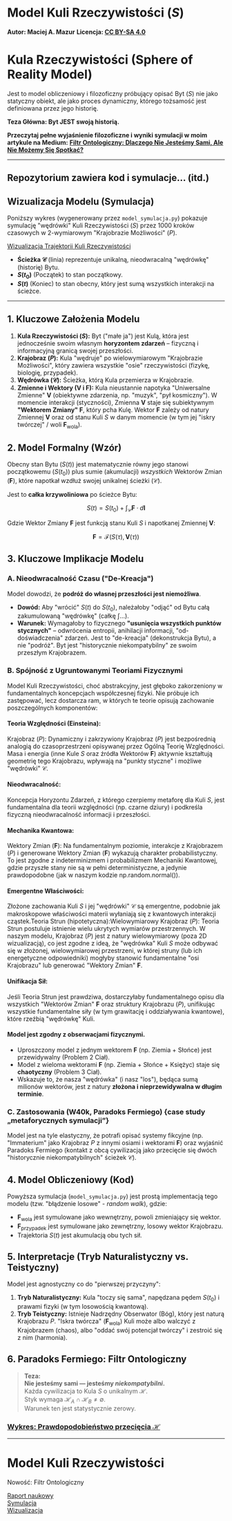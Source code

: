 # Model Kuli Rzeczywistości ($S$)
**Autor: Maciej A. Mazur**
**Licencja: [CC BY-SA 4.0](LICENSE)**
# Kula Rzeczywistości (Sphere of Reality Model)

Jest to model obliczeniowy i filozoficzny próbujący opisać Byt ($S$) nie jako statyczny obiekt, ale jako proces dynamiczny, którego tożsamość jest definiowana przez jego historię.

**Teza Główna: Byt JEST swoją historią.**

**Przeczytaj pełne wyjaśnienie filozoficzne i wyniki symulacji w moim artykule na Medium:**
**[Filtr Ontologiczny: Dlaczego Nie Jesteśmy Sami, Ale Nie Możemy Się Spotkać?](https://link-do-twojego-artykulu-na-medium.com)**

---

Repozytorium zawiera kod i symulacje... (itd.)
---

## Wizualizacja Modelu (Symulacja)

Poniższy wykres (wygenerowany przez `model_symulacja.py`) pokazuje symulację "wędrówki" Kuli Rzeczywistości ($S$) przez 1000 kroków czasowych w 2-wymiarowym "Krajobrazie Możliwości" ($P$).

[Wizualizacja Trajektorii Kuli Rzeczywistości](kula_trajektoria.png)

* **Ścieżka $\mathcal{C}$** (linia) reprezentuje unikalną, nieodwracalną "wędrówkę" (historię) Bytu.
* **$S(t_0)$** (Początek) to stan początkowy.
* **$S(t)$** (Koniec) to stan obecny, który jest sumą wszystkich interakcji na ścieżce.

---

## 1. Kluczowe Założenia Modelu

1.  **Kula Rzeczywistości ($S$):** Byt ("małe ja") jest Kulą, która jest jednocześnie swoim własnym **horyzontem zdarzeń** – fizyczną i informacyjną granicą swojej przeszłości.
2.  **Krajobraz ($P$):** Kula "wędruje" po wielowymiarowym "Krajobrazie Możliwości", który zawiera wszystkie "osie" rzeczywistości (fizykę, biologię, przypadek).
3.  **Wędrówka ($\mathcal{C}$):** Ścieżka, którą Kula przemierza w Krajobrazie.
4.  **Zmienne i Wektory ($\mathbf{V}$ i $\mathbf{F}$):** Kula nieustannie napotyka "Uniwersalne Zmienne" $\mathbf{V}$ (obiektywne zdarzenia, np. "muzyk", "pył kosmiczny"). W momencie interakcji (styczności), Zmienna $\mathbf{V}$ staje się subiektywnym **"Wektorem Zmiany" $\mathbf{F}$**, który pcha Kulę. Wektor $\mathbf{F}$ zależy od natury Zmiennej $\mathbf{V}$ oraz od stanu Kuli $S$ w danym momencie (w tym jej "iskry twórczej" / woli $\mathbf{F}_{\text{wola}}$).

## 2. Model Formalny (Wzór)

Obecny stan Bytu ($S(t)$) jest matematycznie równy jego stanowi początkowemu ($S(t_0)$) plus sumie (akumulacji) *wszystkich* Wektorów Zmian ($\mathbf{F}$), które napotkał wzdłuż swojej unikalnej ścieżki ($\mathcal{C}$).

Jest to **całka krzywoliniowa** po ścieżce Bytu:

$$S(t) = S(t_0) + \int_{\mathcal{C}} \mathbf{F} \cdot d\mathbf{l}$$

Gdzie Wektor Zmiany $\mathbf{F}$ jest funkcją stanu Kuli $S$ i napotkanej Zmiennej $\mathbf{V}$:

$$\mathbf{F} = \mathcal{F}(S(\tau), \mathbf{V}(\tau))$$

## 3. Kluczowe Implikacje Modelu

### A. Nieodwracalność Czasu ("De-Kreacja")
Model dowodzi, że **podróż do własnej przeszłości jest niemożliwa**.
* **Dowód:** Aby "wrócić" $S(t)$ do $S(t_0)$, należałoby "odjąć" od Bytu całą zakumulowaną "wędrówkę" (całkę $\int \dots$).
* **Warunek:** Wymagałoby to fizycznego **"usunięcia wszystkich punktów stycznych"** – odwrócenia entropii, anihilacji informacji, "od-doświadczenia" zdarzeń. Jest to "de-kreacja" (dekonstrukcja Bytu), a nie "podróż". Byt jest "historycznie niekompatybilny" ze swoim przeszłym Krajobrazem.

### B. Spójność z Ugruntowanymi Teoriami Fizycznymi
Model Kuli Rzeczywistości, choć abstrakcyjny, jest głęboko zakorzeniony w fundamentalnych koncepcjach współczesnej fizyki. Nie próbuje ich zastępować, lecz dostarcza ram, w których te teorie opisują zachowanie poszczególnych komponentów:
#### Teoria Względności (Einsteina):
Krajobraz ($P$): Dynamiczny i zakrzywiony Krajobraz ($P$) jest bezpośrednią analogią do czasoprzestrzeni opisywanej przez Ogólną Teorię Względności.
Masa i energia (inne Kule $S$ oraz źródła Wektorów $\mathbf{F}$) aktywnie kształtują geometrię tego Krajobrazu, wpływają na "punkty styczne" i możliwe "wędrówki" $\mathcal{C}$.
#### Nieodwracalność: 
Koncepcja Horyzontu Zdarzeń, z którego czerpiemy metaforę dla Kuli $S$, jest fundamentalna dla teorii względności (np. czarne dziury) i podkreśla fizyczną nieodwracalność informacji i przeszłości.
#### Mechanika Kwantowa:
Wektory Zmian ($\mathbf{F}$): Na fundamentalnym poziomie, interakcje z Krajobrazem ($P$) i generowane Wektory Zmian ($\mathbf{F}$) wykazują charakter probabilistyczny. To jest zgodne z indeterminizmem i probabilizmem Mechaniki Kwantowej, gdzie przyszłe stany nie są w pełni deterministyczne, a jedynie prawdopodobne (jak w naszym kodzie np.random.normal()).
#### Emergentne Właściwości: 
Złożone zachowania Kuli $S$ i jej "wędrówki" $\mathcal{C}$ są emergentne, podobnie jak makroskopowe właściwości materii wyłaniają się z kwantowych interakcji cząstek.Teoria Strun (hipotetyczna):Wielowymiarowy Krajobraz ($P$): Teoria Strun postuluje istnienie wielu ukrytych wymiarów przestrzennych. W naszym modelu, Krajobraz ($P$) jest z natury wielowymiarowy (poza 2D wizualizacją), co jest zgodne z ideą, że "wędrówka" Kuli $S$ może odbywać się w złożonej, wielowymiarowej przestrzeni, w której struny (lub ich energetyczne odpowiedniki) mogłyby stanowić fundamentalne "osi Krajobrazu" lub generować "Wektory Zmian" $\mathbf{F}$.
#### Unifikacja Sił: 
Jeśli Teoria Strun jest prawdziwa, dostarczyłaby fundamentalnego opisu dla wszystkich "Wektorów Zmian" $\mathbf{F}$ oraz struktury Krajobrazu ($P$), unifikując wszystkie fundamentalne siły (w tym grawitację i oddziaływania kwantowe), które rzeźbią "wędrówkę" Kuli.
#### Model jest zgodny z obserwacjami fizycznymi.
* Uproszczony model z jednym wektorem $\mathbf{F}$ (np. Ziemia + Słońce) jest przewidywalny (Problem 2 Ciał).
* Model z wieloma wektorami $\mathbf{F}$ (np. Ziemia + Słońce + Księżyc) staje się **chaotyczny** (Problem 3 Ciał).
* Wskazuje to, że nasza "wędrówka" (i nasz "los"), będąca sumą milionów wektorów, jest z natury **złożona i nieprzewidywalna w długim terminie**.

### C. Zastosowania (W40k, Paradoks Fermiego) {case study „metaforycznych symulacji”}
Model jest na tyle elastyczny, że potrafi opisać systemy fikcyjne (np. "Immaterium" jako Krajobraz $P$ z innymi osiami i wektorami $\mathbf{F}$) oraz wyjaśnić Paradoks Fermiego (kontakt z obcą cywilizacją jako przecięcie się dwóch "historycznie niekompatybilnych" ścieżek $\mathcal{C}$).

## 4. Model Obliczeniowy (Kod)

Powyższa symulacja (`model_symulacja.py`) jest prostą implementacją tego modelu (tzw. "błądzenie losowe" - *random walk*), gdzie:
* $\mathbf{F}_{\text{wola}}$ jest symulowane jako wewnętrzny, powoli zmieniający się wektor.
* $\mathbf{F}_{\text{przypadek}}$ jest symulowane jako zewnętrzny, losowy wektor Krajobrazu.
* Trajektoria $S(t)$ jest akumulacją obu tych sił.

## 5. Interpretacje (Tryb Naturalistyczny vs. Teistyczny)

Model jest agnostyczny co do "pierwszej przyczyny":
1.  **Tryb Naturalistyczny:** Kula "toczy się sama", napędzana pędem $S(t_0)$ i prawami fizyki (w tym losowością kwantową).
2.  **Tryb Teistyczny:** Istnieje Nadrzędny Obserwator (Bóg), który jest naturą Krajobrazu $P$. "Iskra twórcza" ($\mathbf{F}_{\text{wola}}$) Kuli może albo walczyć z Krajobrazem (chaos), albo "oddać swój potencjał twórczy" i zestroić się z nim (harmonia).
   
## 6. Paradoks Fermiego: Filtr Ontologiczny

> **Teza:**  
> **Nie jesteśmy sami — jesteśmy *niekompatybilni*.**  
> Każda cywilizacja to Kula $S$ o unikalnym $\mathcal{H}$.  
> Styk wymaga $\mathcal{H}_A \cap \mathcal{H}_B \neq \emptyset$.  
> Warunek ten jest statystycznie zerowy.

### [Wykres: Prawdopodobieństwo przecięcia $\mathcal{H}$](chart.png)


---

# Model Kuli Rzeczywistości

Nowość: Filtr Ontologiczny

[Raport naukowy](docs/Filtr_Ontologiczny_Raport.md)  
[Symulacja](simulations/fermi_1000.py)  
[Wizualizacja](simulations/results/pca_2d_plot.png)
